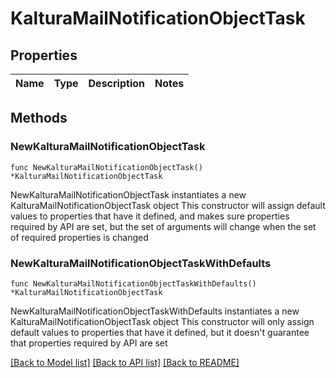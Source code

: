 # KalturaMailNotificationObjectTask

## Properties

Name | Type | Description | Notes
------------ | ------------- | ------------- | -------------

## Methods

### NewKalturaMailNotificationObjectTask

`func NewKalturaMailNotificationObjectTask() *KalturaMailNotificationObjectTask`

NewKalturaMailNotificationObjectTask instantiates a new KalturaMailNotificationObjectTask object
This constructor will assign default values to properties that have it defined,
and makes sure properties required by API are set, but the set of arguments
will change when the set of required properties is changed

### NewKalturaMailNotificationObjectTaskWithDefaults

`func NewKalturaMailNotificationObjectTaskWithDefaults() *KalturaMailNotificationObjectTask`

NewKalturaMailNotificationObjectTaskWithDefaults instantiates a new KalturaMailNotificationObjectTask object
This constructor will only assign default values to properties that have it defined,
but it doesn't guarantee that properties required by API are set


[[Back to Model list]](../README.md#documentation-for-models) [[Back to API list]](../README.md#documentation-for-api-endpoints) [[Back to README]](../README.md)



